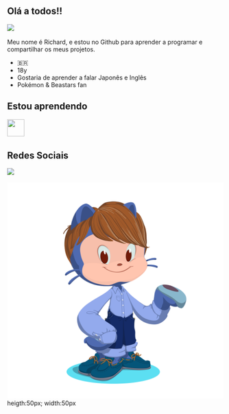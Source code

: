 ## Olá a todos!!

![](https://media1.tenor.com/m/WTeUpJfbmRYAAAAC/beastars-legoshi.gif)

Meu nome é Richard, e estou no Github para aprender a programar e compartilhar os meus projetos.

- 🇧🇷
- 18y
- Gostaria de aprender a falar Japonês e Inglês
- Pokémon & Beastars fan

## Estou aprendendo

<img loading="lazy" src="https://cdn.jsdelivr.net/gh/devicons/devicon@latest/icons/javascript/javascript-original.svg" width="40" height="40"/> 

## Redes Sociais

<div>
<a href="https://www.instagram.com/pokegrandioso/" target="_blank"><img loading="lazy" src="https://img.shields.io/badge/-Instagram-%23E4405F?style=for-the-badge&logo=instagram&logoColor=white" target="_blank"></a>
</div>

![](octocat-1728254643779.png) heigth:50px; width:50px
